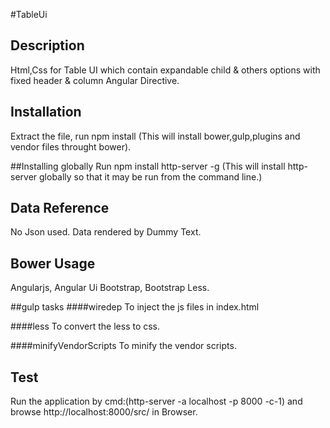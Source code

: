 #TableUi

## Description
Html,Css for Table UI which contain expandable child & others options with fixed header & column Angular Directive.  

## Installation
Extract the file, run npm install (This will install bower,gulp,plugins and vendor files throught bower).

##Installing globally
Run npm install http-server -g (This will install http-server globally so that it may be run from the command line.)

## Data Reference
No Json used. Data rendered by Dummy Text. 

## Bower Usage
Angularjs, Angular Ui Bootstrap, Bootstrap Less.

##gulp tasks
####wiredep 
To inject the js files in index.html

####less
To convert the less to css.

####minifyVendorScripts
To minify the vendor scripts.

## Test
Run the application by cmd:(http-server -a localhost -p 8000 -c-1) and browse http://localhost:8000/src/ in Browser. 